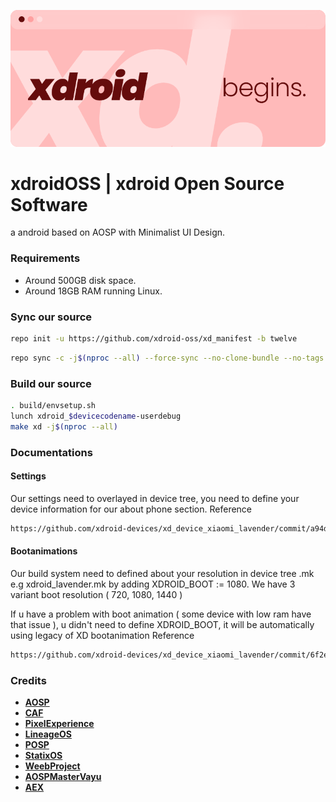 ![XD](https://github.com/xyz-prjkt/xyz_assets/raw/main/begins.png)
# xdroidOSS | xdroid Open Source Software
a android based on AOSP with Minimalist UI Design.

### Requirements
- Around 500GB disk space.
- Around 18GB RAM running Linux.

### Sync our source ###
```bash
repo init -u https://github.com/xdroid-oss/xd_manifest -b twelve
```
```bash
repo sync -c -j$(nproc --all) --force-sync --no-clone-bundle --no-tags
```

### Build our source ###
```bash
. build/envsetup.sh
lunch xdroid_$devicecodename-userdebug
make xd -j$(nproc --all)
```

### Documentations ###
#### Settings
Our settings need to overlayed in device tree, you need to define your device information for our about phone section.
Reference
```bash
https://github.com/xdroid-devices/xd_device_xiaomi_lavender/commit/a94de499460e5a84aeb4cdac0c4e82ce5d88de4f
```
#### Bootanimations
Our build system need to defined about your resolution in device tree .mk e.g xdroid_lavender.mk by adding XDROID_BOOT := 1080.
We have 3 variant boot resolution ( 720, 1080, 1440 )

If u have a problem with boot animation ( some device with low ram have that issue ), u didn't need to define XDROID_BOOT, it will be automatically using legacy of XD bootanimation
Reference
```bash
https://github.com/xdroid-devices/xd_device_xiaomi_lavender/commit/6f2ed2af8ee5a6165ffd231d368b03cbee5e3989
```
### Credits ###
 * [**AOSP**](https://android.googlesource.com)
 * [**CAF**](https://source.codeaurora.org)
 * [**PixelExperience**](https://github.com/PixelExperience)
 * [**LineageOS**](https://github.com/LineageOS)
 * [**POSP**](https://github.com/PotatoProject)
 * [**StatixOS**](https://github.com/StatiXOS)
 * [**WeebProject**](https://github.com/WeebProject)
 * [**AOSPMasterVayu**](https://github.com/AOSP-Master-Vayu)
 * [**AEX**](https://github.com/AospExtended)
